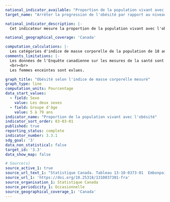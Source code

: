 ```yaml
---
national_indicator_available: "Proportion de la population vivant avec l'obésité"
target_name: "Arrêter la progression de l'obésité par rapport au niveau de référence de 2010"

national_indicator_description: |-
  Cet indicateur mesure la proportion de la population vivant avec l'obésité selon l'indice de masse corporelle mesuré (IMC). L'indice de masse corporelle (IMC) est calculée en divisant le poids du répondant (exprimé en kilogramme) par le carré de la taille (exprimée en mètres).

national_geographical_coverage: 'Canada' 

computation_calculations: |-
  Les catégories d'indice de masse corporelle de la population de 18 ans et plus, fondées sur les lignes directrices de l'Organisation mondiale de la santé (OMS) et de Santé Canada, sont les suivantes : moins de 18,50 (poids insuffisant); 18,50 à 24,99 (poids normal); 25,00 à 29,99 (embonpoint); 30,00 à 34,99 (obésité, classe I); 35,00 à 39,99 (obésité, classe II); 40,00 ou plus (obésité, classe III). Les jeunes de 12 à 17 ans sont classés comme étant « gravement obèse », « obèse » ou en « excès de poids » d'après les seuils selon l'âge et le sexe définis par l'OMS.
comments_limitations: |-
  Les données de l'Enquête canadienne sur les mesures de la santé sont recueillies sont sur une période de 2 ans auprès d'un échantillon d'environ 5 700 répondants. Le résultat de l'année de référence 2011, qui comprend les réponses recueillies au cours de la période 2009-2011, est pris comme le niveau de référence de 2010 pour l'obésité.
  <br><br>
  Les femmes enceintes sont exlues.  

graph_title: "Obésité selon l'indice de masse corporelle mesuré"
graph_type: line
computation_units: Pourcentage
data_start_values:
  - field: Sexe
    value: Les deux sexes
  - field: Groupe d'âge
    value: 5 à 79 ans
indicator_name: "Proportion de la population vivant avec l'obésité"
indicator_sort_order: 03-03-01
published: true
reporting_status: complete
indicator_number: 3.3.1
sdg_goal: '3'
data_non_statistical: false
target_id: '3.3'
data_show_map: false

# Source(s)
source_active_1: true
source_url_text_1: "Statistique Canada. Tableau 13-10-0373-01  Embonpoint et obésité selon l'indice de masse corporelle mesuré, selon le groupe d'âge et le sexe"
source_url_1: 'https://doi.org/10.25318/1310037301-fra'
source_organisation_1: Statistique Canada
source_periodicity_1: Occasionnelle
source_geographical_coverage_1: 'Canada'
---
```

